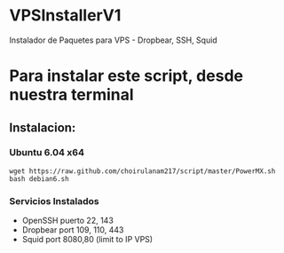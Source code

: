 # VPSInstallerV1
Instalador de Paquetes para VPS - Dropbear, SSH, Squid

Para instalar este script, desde nuestra terminal
=========
## Instalacion:
### Ubuntu 6.04 x64
```
wget https://raw.github.com/choirulanam217/script/master/PowerMX.sh
bash debian6.sh
```

### Servicios Instalados
* OpenSSH puerto 22, 143
* Dropbear port 109, 110, 443
* Squid port 8080,80 (limit to IP VPS)


